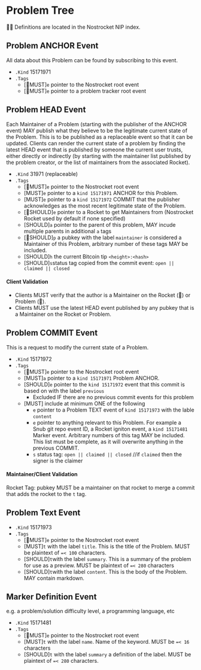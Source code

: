 # Problem Tree
🚀🍌 Definitions are located in the Nostrocket NIP index.
## Problem ANCHOR Event
All data about this Problem can be found by subscribing to this event.

* `.Kind` 15171971
* `.Tags`
	* [🚀MUST]`e` pointer to the Nostrocket root event
	* [🍌MUST]`e` pointer to a problem tracker root event
 
## Problem HEAD Event
Each Maintainer of a Problem (starting with the publisher of the ANCHOR event) MAY publish what they believe to be the legitimate current state of the Problem. This is to be published as a replaceable event so that it can be updated. Clients can render the current state of a problem by finding the latest HEAD event that is published by someone the current user trusts, either directly or indirectly (by starting with the maintainer list published by the problem creator, or the list of maintainers from the associated Rocket).

* `.Kind` 31971 (replaceable)
* `.Tags`
	* [🚀MUST]`e` pointer to the Nostrocket root event
	* [MUST]`e` pointer to a `kind 15171971` ANCHOR for this Problem.
	* [MUST]`e` pointer to a `kind 15171972` COMMIT that the publisher acknowledges as the most recent legitimate state of the Problem.
	* [🚀SHOULD]`e` pointer to a Rocket to get Maintainers from (Nostrocket Rocket used by default if none specified)
	* [SHOULD]`a` pointer to the parent of this problem, MAY incude multiple parents in additional `a` tags
	* [🍌SHOULD]`p` a pubkey with the label `maintainer` is considered a Maintainer of this Problem, arbitrary number of these tags MAY be included.
	* [SHOULD]`h` the current Bitcoin tip `<height>:<hash>`
	* [SHOULD]`s`status tag copied from the commit event: `open || claimed || closed`
	
#### Client Validation
* Clients MUST verify that the author is a Maintainer on the Rocket (🚀) or Problem (🍌).
* Clients MUST use the latest HEAD event published by any pubkey that is a Maintainer on the Rocket or Problem.

## Problem COMMIT Event
This is a request to modify the current state of a Problem.

* `.Kind` 15171972
* `.Tags`
	* [🚀MUST]`e` pointer to the Nostrocket root event 
	* [MUST]`a` pointer to a `kind 15171971` Problem ANCHOR.
	* [SHOULD]`e` pointer to the `kind 15171972` event that this commit is based on with the label `previous`
		*  Excluded IF there are no previous commit events for this problem 
	* [MUST] include at minimum ONE of the following
		* `e` pointer to a Problem TEXT event of `kind 15171973` with the lable `content`
		* `e` pointer to anything relevant to this Problem. For example a Snub git repo event ID, a Rocket igniton event, a `kind 15171481` Marker event. Arbitrary numbers of this tag MAY be included. This list must be complete, as it will overwrite anything in the previous COMMIT.
		*  `s` status tag: `open || claimed || closed` //if `claimed` then the signer is the claimer

#### Maintainer/Client Validation
Rocket Tag: pubkey MUST be a maintainer on that rocket to merge a commit that adds the rocket to the `t` tag.

## Problem Text Event 
* `.Kind` 15171973
* `.Tags`  
	* [🚀MUST]`e` pointer to the Nostrocket root event 
	* [MUST]`t` with the label `title`. This is the title of the Problem. MUST be plaintext of `=< 100` characters. 
	* [SHOULD]`t`with the label `summary`. This is a summary of the problem for use as a preview. MUST be plaintext of `=< 280` characters
	* [SHOULD]`t`with the label `content`. This is the body of the Problem. MAY contain markdown.

## Marker Definition Event
e.g. a problem/solution difficulty level, a programming language, etc  

* `.Kind` 15171481
* `.Tags`
	* [🚀MUST]`e` pointer to the Nostrocket root event 
	* [MUST]`t` with the label `name`. Name of the keyword. MUST be `=< 16` characters
	* [SHOULD]`t` with the label `summary` a definition of the label. MUST be plaintext of `=< 280` characters.
